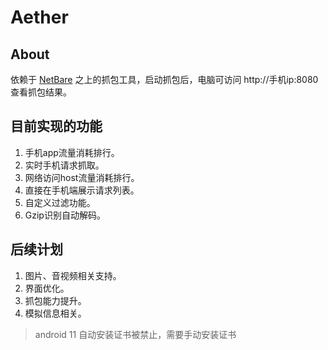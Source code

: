 # Aether

## About

依赖于 [NetBare](https://github.com/MegatronKing/NetBare) 之上的抓包工具，启动抓包后，电脑可访问 http://手机ip:8080 查看抓包结果。

## 目前实现的功能

1. 手机app流量消耗排行。
2. 实时手机请求抓取。
3. 网络访问host流量消耗排行。
4. 直接在手机端展示请求列表。
5. 自定义过滤功能。
6. Gzip识别自动解码。

## 后续计划

1. 图片、音视频相关支持。
2. 界面优化。
3. 抓包能力提升。
4. 模拟信息相关。


> android 11 自动安装证书被禁止，需要手动安装证书
